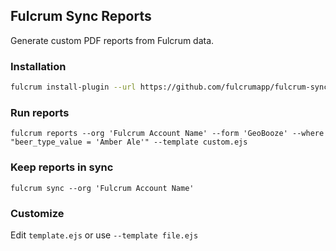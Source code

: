 ## Fulcrum Sync Reports

Generate custom PDF reports from Fulcrum data.

### Installation

```sh
fulcrum install-plugin --url https://github.com/fulcrumapp/fulcrum-sync-reports
```

### Run reports

```
fulcrum reports --org 'Fulcrum Account Name' --form 'GeoBooze' --where "beer_type_value = 'Amber Ale'" --template custom.ejs
```

### Keep reports in sync

```
fulcrum sync --org 'Fulcrum Account Name'
```

### Customize

Edit `template.ejs` or use `--template file.ejs`
